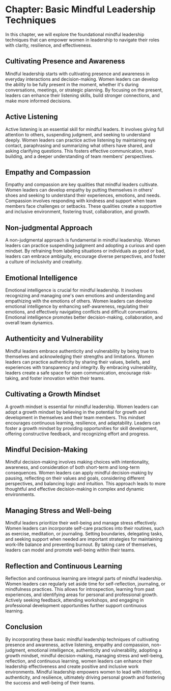 Chapter: Basic Mindful Leadership Techniques
============================================

In this chapter, we will explore the foundational mindful leadership techniques that can empower women in leadership to navigate their roles with clarity, resilience, and effectiveness.

Cultivating Presence and Awareness
----------------------------------

Mindful leadership starts with cultivating presence and awareness in everyday interactions and decision-making. Women leaders can develop the ability to be fully present in the moment, whether it's during conversations, meetings, or strategic planning. By focusing on the present, leaders can enhance their listening skills, build stronger connections, and make more informed decisions.

Active Listening
----------------

Active listening is an essential skill for mindful leaders. It involves giving full attention to others, suspending judgment, and seeking to understand deeply. Women leaders can practice active listening by maintaining eye contact, paraphrasing and summarizing what others have shared, and asking clarifying questions. This fosters effective communication, trust-building, and a deeper understanding of team members' perspectives.

Empathy and Compassion
----------------------

Empathy and compassion are key qualities that mindful leaders cultivate. Women leaders can develop empathy by putting themselves in others' shoes and seeking to understand their experiences, emotions, and needs. Compassion involves responding with kindness and support when team members face challenges or setbacks. These qualities create a supportive and inclusive environment, fostering trust, collaboration, and growth.

Non-judgmental Approach
-----------------------

A non-judgmental approach is fundamental in mindful leadership. Women leaders can practice suspending judgment and adopting a curious and open mindset. By refraining from labeling situations or individuals as good or bad, leaders can embrace ambiguity, encourage diverse perspectives, and foster a culture of inclusivity and creativity.

Emotional Intelligence
----------------------

Emotional intelligence is crucial for mindful leadership. It involves recognizing and managing one's own emotions and understanding and empathizing with the emotions of others. Women leaders can develop emotional intelligence by enhancing self-awareness, regulating their emotions, and effectively navigating conflicts and difficult conversations. Emotional intelligence promotes better decision-making, collaboration, and overall team dynamics.

Authenticity and Vulnerability
------------------------------

Mindful leaders embrace authenticity and vulnerability by being true to themselves and acknowledging their strengths and limitations. Women leaders can practice authenticity by sharing their values, beliefs, and experiences with transparency and integrity. By embracing vulnerability, leaders create a safe space for open communication, encourage risk-taking, and foster innovation within their teams.

Cultivating a Growth Mindset
----------------------------

A growth mindset is essential for mindful leadership. Women leaders can adopt a growth mindset by believing in the potential for growth and development in themselves and their team members. This mindset encourages continuous learning, resilience, and adaptability. Leaders can foster a growth mindset by providing opportunities for skill development, offering constructive feedback, and recognizing effort and progress.

Mindful Decision-Making
-----------------------

Mindful decision-making involves making choices with intentionality, awareness, and consideration of both short-term and long-term consequences. Women leaders can apply mindful decision-making by pausing, reflecting on their values and goals, considering different perspectives, and balancing logic and intuition. This approach leads to more thoughtful and effective decision-making in complex and dynamic environments.

Managing Stress and Well-being
------------------------------

Mindful leaders prioritize their well-being and manage stress effectively. Women leaders can incorporate self-care practices into their routines, such as exercise, meditation, or journaling. Setting boundaries, delegating tasks, and seeking support when needed are important strategies for maintaining work-life balance and preventing burnout. By taking care of themselves, leaders can model and promote well-being within their teams.

Reflection and Continuous Learning
----------------------------------

Reflection and continuous learning are integral parts of mindful leadership. Women leaders can regularly set aside time for self-reflection, journaling, or mindfulness practices. This allows for introspection, learning from past experiences, and identifying areas for personal and professional growth. Actively seeking feedback, attending workshops, and engaging in professional development opportunities further support continuous learning.

Conclusion
----------

By incorporating these basic mindful leadership techniques of cultivating presence and awareness, active listening, empathy and compassion, non-judgment, emotional intelligence, authenticity and vulnerability, adopting a growth mindset, mindful decision-making, managing stress and well-being, reflection, and continuous learning, women leaders can enhance their leadership effectiveness and create positive and inclusive work environments. Mindful leadership empowers women to lead with intention, authenticity, and resilience, ultimately driving personal growth and fostering the success and well-being of their teams.
